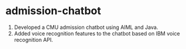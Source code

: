 # admission-chatbot
1. Developed a CMU admission chatbot using AIML and Java.
2. Added voice recognition features to the chatbot based on IBM voice recognition API.